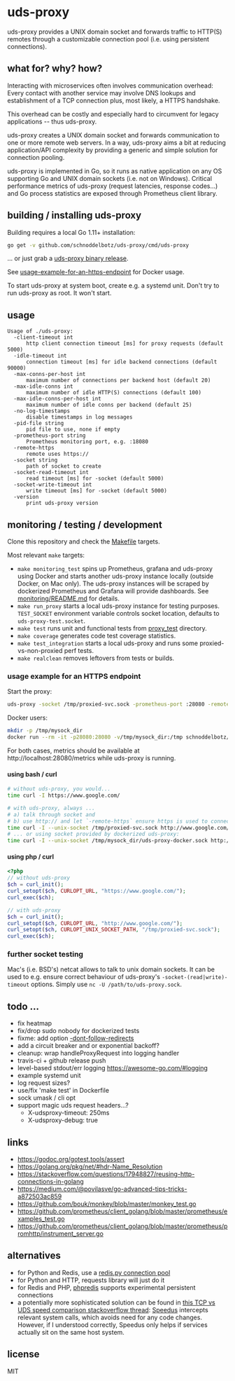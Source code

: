 # uds-proxy
uds-proxy provides a UNIX domain socket and forwards traffic to HTTP(S) remotes
through a customizable connection pool (i.e. using persistent connections).

## what for? why? how?
Interacting with microservices often involves communication overhead: Every contact
with another service may involve DNS lookups and establishment of a TCP connection
plus, most likely, a HTTPS handshake.

This overhead can be costly and especially hard to circumvent for legacy applications -- thus uds-proxy.

uds-proxy creates a UNIX domain socket and forwards communication to one or more
remote web servers. In a way, uds-proxy aims a bit at reducing application/API complexity by
providing a generic and simple solution for connection pooling.

uds-proxy is implemented in Go, so it runs as native application on any
OS supporting Go and UNIX domain sockets (i.e. not on Windows). Critical
performance metrics of uds-proxy (request latencies, response codes...)
and Go process statistics are exposed through Prometheus client library.

## building / installing uds-proxy

Building requires a local Go 1.11+ installation:

```bash
go get -v github.com/schnoddelbotz/uds-proxy/cmd/uds-proxy
```

... or just grab a [uds-proxy binary release](https://github.com/schnoddelbotz/uds-proxy/releases).

See [usage-example-for-an-https-endpoint](#usage-example-for-an-https-endpoint) for Docker usage.

To start uds-proxy at system boot, create e.g. a systemd unit.
Don't try to run uds-proxy as root. It won't start.

## usage

```
Usage of ./uds-proxy:
  -client-timeout int
      http client connection timeout [ms] for proxy requests (default 5000)
  -idle-timeout int
      connection timeout [ms] for idle backend connections (default 90000)
  -max-conns-per-host int
      maximum number of connections per backend host (default 20)
  -max-idle-conns int
      maximum number of idle HTTP(S) connections (default 100)
  -max-idle-conns-per-host int
      maximum number of idle conns per backend (default 25)
  -no-log-timestamps
      disable timestamps in log messages
  -pid-file string
      pid file to use, none if empty
  -prometheus-port string
      Prometheus monitoring port, e.g. :18080
  -remote-https
      remote uses https://
  -socket string
      path of socket to create
  -socket-read-timeout int
      read timeout [ms] for -socket (default 5000)
  -socket-write-timeout int
      write timeout [ms] for -socket (default 5000)
  -version
      print uds-proxy version
```

## monitoring / testing / development

Clone this repository and check the [Makefile](Makefile) targets.

Most relevant `make` targets:

- `make monitoring_test` spins up Prometheus, grafana and uds-proxy using Docker and
  starts another uds-proxy instance locally (outside Docker, on Mac only). The uds-proxy instances will be
  scraped by dockerized Prometheus and Grafana will provide dashboards.
  See [monitoring/README.md](monitoring/README.md) for details.
- `make run_proxy` starts a local uds-proxy instance for testing purposes.
  `TEST_SOCKET` environment variable controls socket location, defaults
  to `uds-proxy-test.socket`.
- `make test` runs unit and functional tests from [proxy_test](proxy_test) directory.
- `make coverage` generates code test coverage statistics.
- `make test_integration` starts a local uds-proxy and runs some proxied-vs-non-proxied perf tests.
- `make realclean` removes leftovers from tests or builds.

### usage example for an HTTPS endpoint
Start the proxy:

```bash
uds-proxy -socket /tmp/proxied-svc.sock -prometheus-port :28080 -remote-https
```

Docker users:

```bash
mkdir -p /tmp/mysock_dir
docker run --rm -it -p28080:28080 -v/tmp/mysock_dir:/tmp schnoddelbotz/uds-proxy
```

For both cases, metrics should be available at http://localhost:28080/metrics while uds-proxy is running.

#### using bash / curl
```bash
# without uds-proxy, you would...
time curl -I https://www.google.com/

# with uds-proxy, always ...
# a) talk through socket and
# b) use http:// and let `-remote-https` ensure https is used to connect to remote hosts
time curl -I --unix-socket /tmp/proxied-svc.sock http://www.google.com/
# ... or using socket provided by dockerized uds-proxy:
time curl -I --unix-socket /tmp/mysock_dir/uds-proxy-docker.sock http://www.google.com/
```

#### using php / curl
```php
<?php
// without uds-proxy
$ch = curl_init();
curl_setopt($ch, CURLOPT_URL, "https://www.google.com/");
curl_exec($ch);

// with uds-proxy
$ch = curl_init();
curl_setopt($ch, CURLOPT_URL, "http://www.google.com/");
curl_setopt($ch, CURLOPT_UNIX_SOCKET_PATH, "/tmp/proxied-svc.sock");
curl_exec($ch);
```

### further socket testing

Mac's (i.e. BSD's) netcat allows to talk to unix domain sockets.
It can be used to e.g. ensure correct behaviour of uds-proxy's
`-socket-(read|write)-timeout` options. Simply use `nc -U /path/to/uds-proxy.sock`.

## todo ...

- fix heatmap
- fix/drop sudo nobody for dockerized tests
- fixme: add option [-dont-follow-redirects](https://stackoverflow.com/questions/23297520/how-can-i-make-the-go-http-client-not-follow-redirects-automatically)
- add a circuit breaker and or exponential backoff?
- cleanup: wrap handleProxyRequest into logging handler
- travis-ci + github release push
- level-based stdout/err logging https://awesome-go.com/#logging
- example systemd unit
- log request sizes?
- use/fix 'make test' in Dockerfile
- sock umask / cli opt
- support magic uds request headers...?
  - X-udsproxy-timeout: 250ms
  - X-udsproxy-debug: true

## links

- https://godoc.org/gotest.tools/assert
- https://golang.org/pkg/net/#hdr-Name_Resolution
- https://stackoverflow.com/questions/17948827/reusing-http-connections-in-golang
- https://medium.com/@povilasve/go-advanced-tips-tricks-a872503ac859
- https://github.com/bouk/monkey/blob/master/monkey_test.go
- https://github.com/prometheus/client_golang/blob/master/prometheus/examples_test.go
- https://github.com/prometheus/client_golang/blob/master/prometheus/promhttp/instrument_server.go

## alternatives

- for Python and Redis, use a [redis.py connection pool](https://github.com/andymccurdy/redis-py#connection-pools)
- for Python and HTTP, requests library will just do it
- for Redis and PHP, [phpredis](https://github.com/phpredis/phpredis) supports experimental persistent connections
- a potentially more sophisticated solution can be found in
  [this TCP vs UDS speed comparison stackoverflow thread](https://stackoverflow.com/questions/14973942/performance-tcp-loopback-connection-vs-unix-domain-socket):
  [Speedus](http://speedus.torusware.com/) intercepts relevant system calls, which avoids
  need for any code changes. However, if I understood correctly, Speedus only helps if
  services actually sit on the same host system.


## license

MIT
